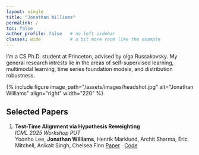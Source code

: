 ```yaml
---
layout: single
title: "Jonathan Williams"
permalink: /
toc: false
author_profile: false   # no left sidebar
classes: wide           # a bit more room like the example
---
```



I’m a CS Ph.D. student at Princeton, advised by olga Russakovsky. My general research intrests lie in the areas of self-supervised learning, multimodal learning, time series foundation models, and distribution robustness.


{% include figure image_path="/assets/images/headshot.jpg" alt="Jonathan Williams" align="right" width="220" %}



## Selected Papers

1. **Test-Time Alignment via Hypothesis Reweighting**  
   *ICML 2025 Workshop PUT*  
   Yoonho Lee, **Jonathan Williams**, Henrik Marklund, Archit Sharma, Eric Mitchell, Anikait Singh, Chelsea Finn
   [Paper](#) · [Code](#)
